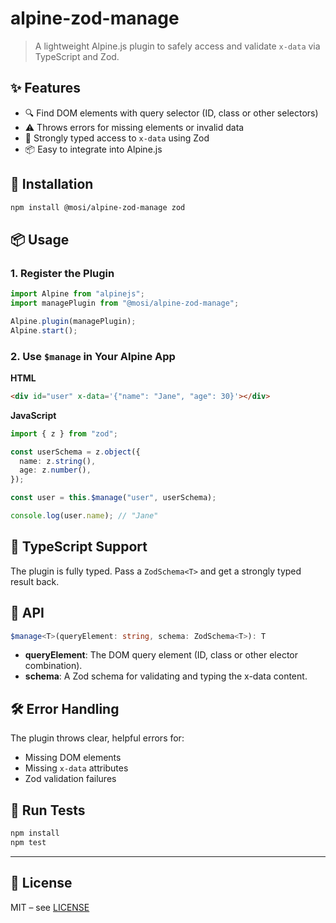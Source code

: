 # alpine-zod-manage

> A lightweight Alpine.js plugin to safely access and validate `x-data` via TypeScript and Zod.

## ✨ Features

- 🔍 Find DOM elements with query selector (ID, class or other selectors)
- ⚠️ Throws errors for missing elements or invalid data
- 🔐 Strongly typed access to `x-data` using Zod
- 📦 Easy to integrate into Alpine.js

## 🚀 Installation

```bash
npm install @mosi/alpine-zod-manage zod
```

## 📦 Usage

### 1. Register the Plugin

```ts
import Alpine from "alpinejs";
import managePlugin from "@mosi/alpine-zod-manage";

Alpine.plugin(managePlugin);
Alpine.start();
```

### 2. Use `$manage` in Your Alpine App

**HTML**

```html
<div id="user" x-data='{"name": "Jane", "age": 30}'></div>
```

**JavaScript**

```ts
import { z } from "zod";

const userSchema = z.object({
  name: z.string(),
  age: z.number(),
});

const user = this.$manage("user", userSchema);

console.log(user.name); // "Jane"
```

## 🧪 TypeScript Support

The plugin is fully typed. Pass a `ZodSchema<T>` and get a strongly typed result back.

## 📕 API

```ts
$manage<T>(queryElement: string, schema: ZodSchema<T>): T
```

- **queryElement**: The DOM query element (ID, class or other elector combination).
- **schema**: A Zod schema for validating and typing the x-data content.

## 🛠 Error Handling

The plugin throws clear, helpful errors for:

- Missing DOM elements
- Missing `x-data` attributes
- Zod validation failures

## 🧪 Run Tests

```bash
npm install
npm test
```

---

## 📄 License

MIT – see [LICENSE](./LICENSE)
